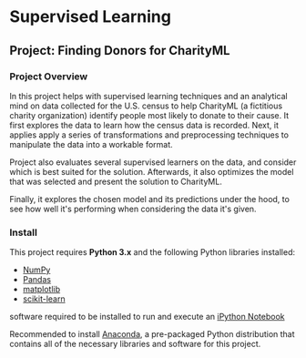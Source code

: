 
# Supervised Learning
## Project: Finding Donors for CharityML

### Project Overview
In this project helps with supervised learning techniques and an analytical mind on data collected for the U.S. census to help CharityML (a fictitious charity organization) identify people most likely to donate to their cause. It first explores the data to learn how the census data is recorded. Next, it applies apply a series of transformations and preprocessing techniques to manipulate the data into a workable format. 

Project also evaluates several supervised learners on the data, and consider which is best suited for the solution. Afterwards, it also optimizes the model that was selected and present the solution to CharityML. 

Finally, it explores the chosen model and its predictions under the hood, to see how well it's performing when considering the data it's given.


### Install
This project requires **Python 3.x** and the following Python libraries installed:

- [NumPy](http://www.numpy.org/)
- [Pandas](http://pandas.pydata.org)
- [matplotlib](http://matplotlib.org/)
- [scikit-learn](http://scikit-learn.org/stable/)

software required to be installed to run and execute an [iPython Notebook](http://ipython.org/notebook.html)

Recommended to install [Anaconda](https://www.continuum.io/downloads), a pre-packaged Python distribution that contains all of the necessary libraries and software for this project. 

